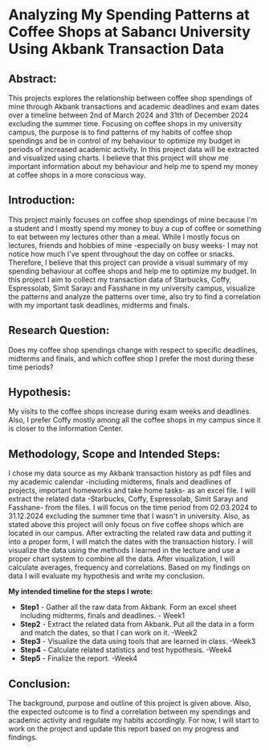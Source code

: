 # Analyzing My Spending Patterns at Coffee Shops at Sabancı University Using Akbank Transaction Data
## Abstract:
  This projects explores the relationship between coffee shop spendings of mine through Akbank transactions and academic deadlines and exam dates over a timeline between 2nd of March 2024 and 31th of December 2024 excluding the summer time. Focusing on coffee shops in my university campus, the purpose is to find patterns of my habits of coffee shop spendings and be in control of my behaviour to optimize my budget in periods of increased academic activity. In this project data will be extracted and visualized using charts. I believe that this project will show me important information about my behaviour and help me to spend my money at coffee shops in a more conscious way. 
  
## Introduction:
  This project mainly focuses on coffee shop spendings of mine because I'm a student and I mostly spend my money to buy a cup of coffee or something to eat between my lectures other than a meal. While I mostly focus on lectures, friends and hobbies of mine -especially on busy weeks- I may not notice how much I've spent throughout the day on coffee or snacks. Therefore, I believe that this project can provide a visual summary of my spending behaviour at coffee shops and help me to optimize my budget. 
  In this project I aim to collect my transaction data of Starbucks, Coffy, Espressolab, Simit Sarayı and Fasshane in my university campus, visualize the patterns and analyze the patterns over time, also try to find a correlation with my important task deadlines, midterms and finals.

## Research Question:
  Does my coffee shop spendings change with respect to specific deadlines, midterms and finals, and which coffee shop I prefer the most during these time periods?

## Hypothesis:
  My visits to the coffee shops increase during exam weeks and deadlines. Also, I prefer Coffy mostly among all the coffee shops in my campus since it is closer to the Information Center. 

## Methodology, Scope and Intended Steps:
  I chose my data source as my Akbank transaction history as pdf files and my academic calendar -including midterms, finals and deadlines of projects, important homeworks and take home tasks- as an excel file. I will extract the related data -Starbucks, Coffy, Espressolab, Simit Sarayı and Fasshane- from the files. I will focus on the time period from 02.03.2024 to 31.12.2024 excluding the summer time that I wasn't in university. Also, as stated above this project will only focus on five coffee shops which are located in our campus. 
  After extracting the related raw data and putting it into a proper form, I will match the dates with the transaction history. I will visualize the data using the methods I learned in the lecture and use a proper chart system to combine all the data. After visualization, I will calculate averages, frequency and correlations. Based on my findings on data I will evaluate my hypothesis and write my conclusion. 
  
  **My intended timeline for the steps I wrote:**
  - **Step1** - Gather all the raw data from Akbank. Form an excel sheet including midterms, finals and deadlines. - Week1
  - **Step2** - Extract the related data from Akbank. Put all the data in a form and match the dates, so that I can work on it. -Week2
  - **Step3** - Visualize the data using tools that are learned in class. -Week3
  - **Step4** - Calculate related statistics and test hypothesis. -Week4
  - **Step5** - Finalize the report. -Week4

## Conclusion:
  The background, purpose and outline of this project is given above. Also, the expected outcome is to find a correlation between my spendings and academic activity and regulate my habits accordingly. For now, I will start to work on the project and update this report based on my progress and findings.
  
  
  
  
